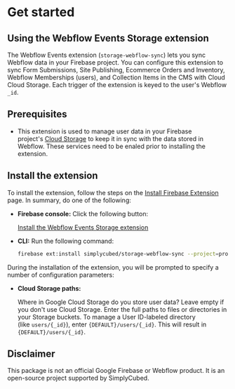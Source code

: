 # Get started

## Using the Webflow Events Storage extension

The Webflow Events extension (`storage-webflow-sync`) lets you sync Webflow data in your Firebase project. You can configure this extension to sync Form Submissions, Site Publishing, Ecommerce Orders and Inventory, Webflow Memberships (users), and Collection Items in the CMS with Cloud Cloud Storage. Each trigger of the extension is keyed to the user's Webflow `_id`.

## Prerequisites

- This extension is used to manage user data in your Firebase project's [Cloud Storage](https://firebase.google.com/docs/storage) to keep it in sync with the data stored in Webflow. These services need to be enaled prior to installing the extension.

## **Install the extension**

To install the extension, follow the steps on the [Install Firebase Extension](https://firebase.google.com/docs/extensions/install-extensions) page. In summary, do one of the following:

- **Firebase console:** Click the following button:

  [Install the Webflow Events Storage extension](https://console.firebase.google.com/project/_/extensions/install?ref=simplycubed%2Fstorage-webflow-sync)

- **CLI:** Run the following command:

  ```bash
  firebase ext:install simplycubed/storage-webflow-sync --project=projectId-or-alias
  ```

During the installation of the extension, you will be prompted to specify a number of configuration parameters:

- **Cloud Storage paths:**

  Where in Google Cloud Storage do you store user data? Leave empty if you don't use Cloud Storage. Enter the full paths to files or directories in your Storage buckets. To manage a User ID-labeled directory (like `users/{_id}`), enter `{DEFAULT}/users/{_id}`. This will result in `{DEFAULT}/users/{_id}`.

## Disclaimer

This package is not an official Google Firebase or Webflow product. It is an open-source project supported by SimplyCubed.
